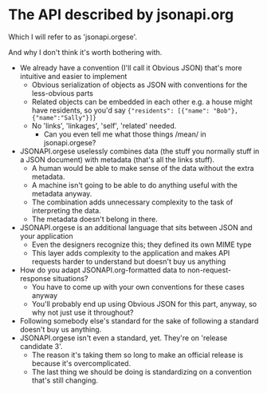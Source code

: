 # The API described by jsonapi.org

Which I will refer to as 'jsonapi.orgese'.

And why I don't think it's worth bothering with.

- We already have a convention (I'll call it Obvious JSON) that's more
  intuitive and easier to implement
  - Obvious serialization of objects as JSON with conventions for the less-obvious parts
  - Related objects can be embedded in each other
    e.g. a house might have residents, so you'd say ```{"residents": [{"name": "Bob"}, {"name":"Sally"}]}```
  - No 'links', 'linkages', 'self', 'related' needed.
    - Can you even tell me what those things /mean/ in jsonapi.orgese?
- JSONAPI.orgese uselessly combines data (the stuff you normally stuff in a JSON document)
  with metadata (that's all the links stuff).
  - A human would be able to make sense of the data without the extra metadata.
  - A machine isn't going to be able to do anything useful with the metadata anyway.
  - The combination adds unnecessary complexity to the task of interpreting the data.
  - The metadata doesn't belong in there.
- JSONAPI.orgese is an additional language that sits between JSON and your application
  - Even the designers recognize this; they defined its own MIME type
  - This layer adds complexity to the application and makes API
    requests harder to understand but doesn't buy us anything
- How do you adapt JSONAPI.org-formatted data to non-request-response situations?
  - You have to come up with your own conventions for these cases anyway
  - You'll probably end up using Obvious JSON for this part, anyway, so why not just use it throughout?
- Following somebody else's standard for the sake of following a standard doesn't buy us anything.
- JSONAPI.orgese isn't even a standard, yet.  They're on 'release candidate 3'.
  - The reason it's taking them so long to make an official release is because it's overcomplicated.
  - The last thing we should be doing is standardizing on a convention that's still changing.
